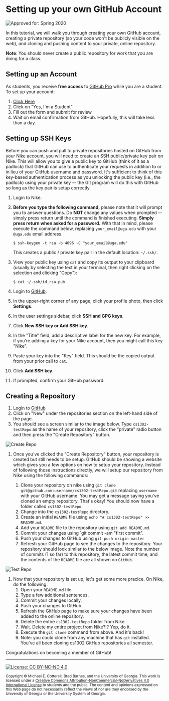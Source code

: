 # Setting up your own GitHub Account

![Approved for: Spring 2020](https://img.shields.io/badge/Approved%20for-Spring%202020-blue)

In this tutorial, we will walk you through creating your own GitHub account, creating a private repository 
(so your code won't be publicly visible on the web), and cloning and pushing content to your private, 
online repository.

**Note**: You should never create a public repository for work that you are doing for a class.

## Setting up an Account

As students, you receive **free access** to [GitHub Pro](https://github.com/pricing) while you are a student.
To set up your account:

1. [Click Here](https://education.github.com/pack/join)
1. Click on "Yes, I'm a Student"
1. Fill out the form and submit for review
1. Wait on email confirmation from GitHub. Hopefully, this will take less than a day.

## Setting up SSH Keys

Before you can push and pull to private repositories hosted on GitHub from your Nike account, you
will need to create an SSH public/private key pair on Nike. This will allow you to give a public
key to GitHub (think of it as a padlock) that GitHub can use to authenticate your requests in
addition to or in lieu of your GitHub username and password. It's sufficient to think of this 
key-based authentication process as you unlocking the public key (i.e., the padlock) using your
private key -- the Git program will do this with GitHub so long as the key pair is setup correctly. 

1. Login to Nike.

1. **Before you type the following command,** please note that it will prompt you to answer
   questions. Do **NOT** change any values when prompted -- simply press return until the command is finished
   executing. **Simply press return when asked for a password.** 
   With that in mind, please execute the command below, replacing `your_email@uga.edu` 
   with your `@uga.edu` email address.
   
   ```
   $ ssh-keygen -t rsa -b 4096 -C "your_email@uga.edu"
   ```
  
   This creates a public / private key pair in the default location: `~/.ssh/`.
  
1. View your public key using `cat` and copy its output to your clipboard (usually by selecting
   the text in your terminal, then right clicking on the selection and clicking "Copy"):

   ```
   $ cat ~/.ssh/id_rsa.pub
   ```
   
1. Login to [GitHub](https://www.github.com/).

1. In the upper-right corner of any page, click your profile photo, then click **Settings**.

1. In the user settings sidebar, click **SSH and GPG keys**.

1. Click **New SSH key or Add SSH key**.

1. In the "Title" field, add a descriptive label for the new key. 
   For example, if you're adding a key for your Nike account, then you might call this 
   key "Nike".
   
1. Paste your key into the "Key" field. This should be the copied output from your prior
   call to `cat`.
   
1. Click **Add SSH key**.

1. If prompted, confirm your GitHub password.

## Creating a Repository

1. Login to [GitHub](https://www.github.com/)
1. Click on "New" under the repositories section on the left-hand side of the page.
1. You should see a screen similar to the image below. Type `cs1302-testRepo`
   as the name of your repository, click the "private" radio button and then press
   the "Create Repository" button.

![Create Repo](https://github.com/cs1302uga/cs1302-tutorials/raw/master/img/create_repo.png)

1. Once you've clicked the "Create Repository" button, your repository is created
   but still needs to be setup. GitHub should be showing a website which gives you
   a few options on how to setup your repository. Instead of following those instructions
   directly, we will setup our repository from Nike using the following commands:
   
   1. Clone your repository on nike using `git clone git@github.com:username/cs1302-testRepo.git`
      replacing `username` with your GitHub username. You may get a message saying
      you've cloned an empty repository. That's okay! You should now have a folder
      called `cs1302-testRepo`.
   1. Change into the `cs1302-testRepo` directory.
   1. Create an initial `README` file using `echo "# cs1302-testRepo" >> README.md`.
   1. Add your `README` file to the repository using `git add README.md`.
   1. Commit your changes using `git commit -am "first commit".
   1. Push your changes to GitHub using `git push origin master`
   1. Refresh your GitHub page to see the changes to the repository. Your repository should
      look similar to the below image. Note the number of commits (1 so far) to this
      repository, the latest commit time, and the contents of the `README` file are
      all shown on `GitHub`.
      
![Test Repo](https://github.com/cs1302uga/cs1302-tutorials/raw/master/img/testRepo.png)


1. Now that your repository is set up, let's get some more pracice. On Nike, do the following:
   1. Open your `README.md` file.
   1. Type a few additional sentences.
   1. Commit your changes locally.
   1. Push your changes to GitHub.
   1. Refresh the GitHub page to make sure your changes have been added to the online repository.
   1. Delete the entire `cs1302-testRepo` folder from Nike.
   1. Wait. Delete my entire project from Nike?!? Yep, do it.
   1. Execute the `git clone` command from above. And it's back!
   1. Note: you could clone from any machine that has `git` installed. You've all been cloning
      cs1302 GitHub repositories all semester.
      
Congratulations on becoming a member of GitHub!

<hr/>

[![License: CC BY-NC-ND 4.0](https://img.shields.io/badge/License-CC%20BY--NC--ND%204.0-lightgrey.svg)](http://creativecommons.org/licenses/by-nc-nd/4.0/)

<small>
Copyright &copy; Michael E. Cotterell, Brad Barnes, and the University of Georgia.
This work is licensed under a <a rel="license" href="http://creativecommons.org/licenses/by-nc-nd/4.0/">Creative Commons Attribution-NonCommercial-NoDerivatives 4.0 International License</a> to students and the public.
The content and opinions expressed on this Web page do not necessarily reflect the views of nor are they endorsed by the University of Georgia or the University System of Georgia.
</small>
